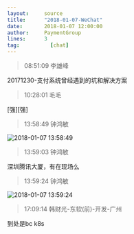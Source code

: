 ```yaml
---
layout:     source 
title:      "2018-01-07-WeChat"
date:       2018-01-07 12:00:00
author:     PaymentGroup
lines:      3 
tag:		  [chat]
---
```

> 08:51:09  李雄峰  
   
20171230-支付系统曾经遇到的坑和解决方案  
   
> 10:28:01  毛毛  
   
[强][强]  
   
> 13:58:49  钟鸿敏  
   
![2018-01-07 13:58:49](http://static.cocolian.org/img/201801/20180107_135849.png) 
   
> 13:59:03  钟鸿敏  
   
深圳腾讯大厦，有在现场么  
   
> 13:59:24  钟鸿敏  
   
![2018-01-07 13:59:24](http://static.cocolian.org/img/201801/20180107_135924.png) 
   
> 17:09:14  韩财光-东软(前)-开发-广州  
   
到处是bc k8s  
   
